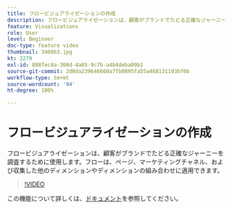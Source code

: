 ```yaml
---
title: フロービジュアライゼーションの作成
description: フロービジュアライゼーションは、顧客がブランドでたどる正確なジャーニーを調査するために使用します。フローは、ページ、マーケティングチャネル、および収集した他のディメンションやディメンションの組み合わせに適用できます。
feature: Visualizations
role: User
level: Beginner
doc-type: feature video
thumbnail: 346063.jpg
kt: 2279
exl-id: 888fec4a-308d-4a05-9c7b-a4b4deba09b1
source-git-commit: 2d0da239646660a7fb0895fa55a468131193bf0b
workflow-type: tm+mt
source-wordcount: '94'
ht-degree: 100%

---
```


# フロービジュアライゼーションの作成

フロービジュアライゼーションは、顧客がブランドでたどる正確なジャーニーを調査するために使用します。フローは、ページ、マーケティングチャネル、および収集した他のディメンションやディメンションの組み合わせに適用できます。

>[!VIDEO](https://video.tv.adobe.com/v/346063/?quality=12&learn=on)

この機能について詳しくは、[ドキュメント](https://experienceleague.adobe.com/docs/analytics/analyze/analysis-workspace/visualizations/flow/flow.html?lang=ja)を参照してください。